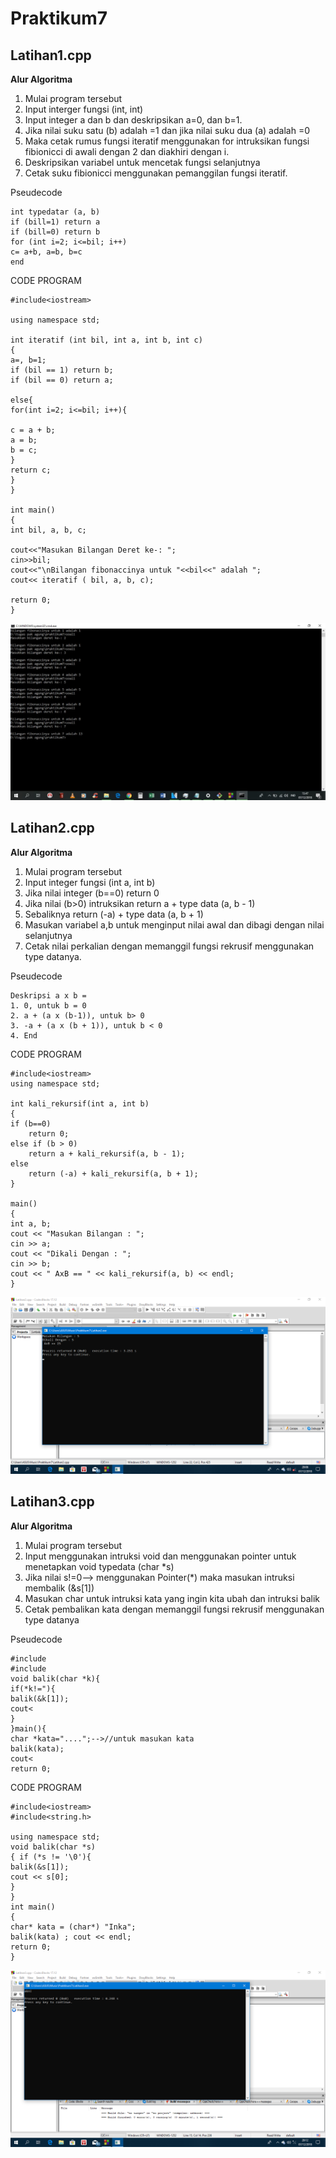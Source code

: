 # Praktikum7
## Latihan1.cpp

**Alur Algoritma**
1. Mulai program tersebut
2. Input interger fungsi (int, int)
3. Input integer a dan b dan deskripsikan a=0, dan b=1.
4. Jika nilai suku satu (b) adalah =1 dan jika nilai suku dua (a) adalah =0
5. Maka cetak rumus fungsi iteratif menggunakan for intruksikan fungsi fibionicci di awali dengan 2 dan diakhiri dengan i.
6. Deskripsikan variabel untuk mencetak fungsi selanjutnya
7. Cetak suku fibionicci menggunakan pemanggilan fungsi iteratif.

Pseudecode

    int typedatar (a, b)
    if (bill=1) return a
    if (bill=0) return b
    for (int i=2; i<=bil; i++)
    c= a+b, a=b, b=c
    end

CODE PROGRAM

    #include<iostream>

    using namespace std;

    int iteratif (int bil, int a, int b, int c)
    {
    a=, b=1;
    if (bil == 1) return b;
    if (bil == 0) return a;

    else{
    for(int i=2; i<=bil; i++){

    c = a + b;
    a = b;
    b = c;
    }
    return c;
    }
    }

    int main()
    {
    int bil, a, b, c;

    cout<<"Masukan Bilangan Deret ke-: ";
    cin>>bil;
    cout<<"\nBilangan fibonaccinya untuk "<<bil<<" adalah ";
    cout<< iteratif ( bil, a, b, c);

    return 0;
    }

![Hasil](https://raw.githubusercontent.com/Inkamanik/Praktikum7/master/Latihan1/IMG-20181207-WA0025.jpg)


## Latihan2.cpp

**Alur Algoritma**
1. Mulai program tersebut
2. Input integer fungsi (int a, int b)
3. Jika nilai integer (b==0) return 0
4. Jika nilai (b>0) intruksikan return a + type data (a, b - 1)
5. Sebaliknya return (-a) + type data (a, b + 1)
6. Masukan variabel a,b untuk menginput nilai awal dan dibagi dengan nilai selanjutnya
7. Cetak nilai perkalian dengan memanggil fungsi rekrusif menggunakan type datanya.

Pseudecode

    Deskripsi a x b =
    1. 0, untuk b = 0
    2. a + (a x (b-1)), untuk b> 0
    3. -a + (a x (b + 1)), untuk b < 0
    4. End

CODE PROGRAM

    #include<iostream>
    using namespace std;

    int kali_rekursif(int a, int b)
    {
    if (b==0)
        return 0;
    else if (b > 0)
        return a + kali_rekursif(a, b - 1);
    else
        return (-a) + kali_rekursif(a, b + 1);
    }

    main()
    {
    int a, b;
    cout << "Masukan Bilangan : ";
    cin >> a;
    cout << "Dikali Dengan : ";
    cin >> b;
    cout << " AxB == " << kali_rekursif(a, b) << endl;
    }

![Hasil](https://raw.githubusercontent.com/Inkamanik/Praktikum7/master/Latihan2/Ss2.png)

## Latihan3.cpp

**Alur Algoritma**
1. Mulai program tersebut
2. Input menggunakan intruksi void dan menggunakan pointer untuk menetapkan void typedata (char *s)
3. Jika nilai s!=0--> menggunakan Pointer(*) maka masukan intruksi membalik (&s[1])
4. Masukan char untuk intruksi kata yang ingin kita ubah dan intruksi balik
5. Cetak pembalikan kata dengan memanggil fungsi rekrusif menggunakan type datanya

Pseudecode

    #include
    #include
    void balik(char *k){
    if(*k!="){
    balik(&k[1]);
    cout<
    }
    }main(){
    char *kata="....";-->//untuk masukan kata
    balik(kata);
    cout<
    return 0;

CODE PROGRAM

    #include<iostream>
    #include<string.h>

    using namespace std;
    void balik(char *s)
    { if (*s != '\0'){
    balik(&s[1]);
    cout << s[0];
    }
    }
    int main()
    {
    char* kata = (char*) "Inka";
    balik(kata) ; cout << endl;
    return 0;
    }

![Hasil](https://raw.githubusercontent.com/Inkamanik/Praktikum7/master/Latihan3/Ss3.png)
